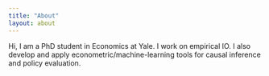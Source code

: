 ```yaml
---
title: "About"
layout: about
---
```


Hi, I am a PhD student in Economics at Yale. I work on empirical IO. I also develop and apply econometric/machine-learning tools for causal inference and policy evaluation.
